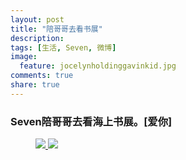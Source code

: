 ```yaml
---
layout: post
title: "陪哥哥去看书展"
description: 
tags: [生活, Seven, 微博]
image:
  feature: jocelynholdinggavinkid.jpg
comments: true
share: true
---
```


### Seven陪哥哥去看海上书展。[爱你] ###

<figure class="half">
  <a  href="{{ site.url }}/images/2014-03-15f.jpg">
  <img src="{{ site.url }}/images/2014-03-15f.jpg">
  </a>
  <a  href="{{ site.url }}/images/2014-03-15g.jpg">
  <img src="{{ site.url }}/images/2014-03-15g.jpg">
  </a>
</figure>
